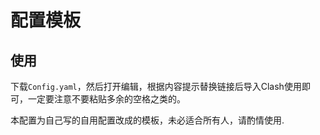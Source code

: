 配置模板
===
使用
---
下载`Config.yaml`，然后打开编辑，根据内容提示替换链接后导入Clash使用即可，一定要注意不要粘贴多余的空格之类的。

本配置为自己写的自用配置改成的模板，未必适合所有人，请酌情使用.
